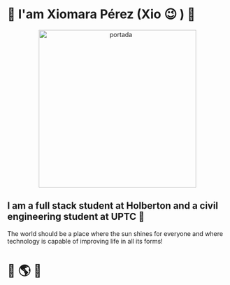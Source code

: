 # :ribbon: I'am Xiomara Pérez (Xio :wink: ) :ribbon: #
<p align="center">
  <img with="360" height=360 src="https://i.ibb.co/NTv5c66/portada.gif" alt="portada" border="0">
</p>

## I am a full stack student at Holberton and a civil engineering student at UPTC :monocle_face: ##

The world should be a place where the sun shines for everyone and where technology is capable of improving life in all its forms!
# :open_hands: :earth_americas: :open_hands: #
